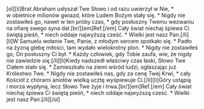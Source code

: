 [ol][li]Brat Abraham usłyszał Twe Słowo i od razu uwierzył w Nie, * w obietnice milionów gwiazd, które Ludem Bożym stały się. * Nigdy nie zostawiłeś go, nawet w ten próby czas, * gdy posłuszny Twemu wezwaniu na ofiarę swego syna dał.[br/][em]Ref.[/em] Cały świat niechaj śpiewa Ci świętą pieśń, * niech oddaje najwyższą cześć. * Wielki jest nasz Pan.[/li][li]W Samuelu wołanie Twe, Panie, z młodym sercem spotkało się. * Padło na żyzną glebę miłości, tam wydało wielokrotny plon. * Nigdy nie zostawiłeś go, On posłuszny Ci był. * Każdy człowiek, gdy Tobie zaufa, wie, że nigdy nie zawiedzie się.[/li][li]Kiedy nadszedł właściwy czas łaski, Słowo Twe Ciałem stało się. * Zamieszkało na ziemi wśród ludzi, ogłaszając już Królestwo Twe. * Nigdy nie zostawiłeś nas, gdy za cenę Twej Krwi, * cały Kościół z chórami aniołów wielką ucztę wyśpiewuje Ci.[/li][li]Góry ustąpią i morza wypłyną, lecz Słowo Twe żyje i trwa.[br/][em]Ref.[/em] Cały świat niechaj śpiewa Ci świętą pieśń, * niech oddaje najwyższą cześć. * Wielki jest nasz Pan.[/li][/ol]
